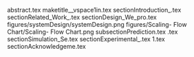 abstract.tex
maketitle__vspace1in.tex
sectionIntroduction_.tex
sectionRelated_Work_.tex
sectionDesign_We_pro.tex
figures/systemDesign/systemDesign.png
figures/Scaling- Flow Chart/Scaling- Flow Chart.png
subsectionPrediction.tex
.tex
sectionSimulation_Se.tex
sectionExperimental_.tex
1.tex
sectionAcknowledgeme.tex
